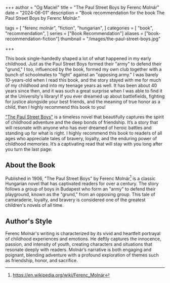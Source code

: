 +++
author = "Og Maciel"
title = "The Paul Street Boys by Ferenc Molnár"
date = "2024-06-01"
description = "Book recommendation for the book The Paul Street Boys by Ferenc Molnár."

tags = [
    "ferenc molnár",
    "fiction",
    "hungarian",
]
categories = [
    "book",
    "recommendation",
]
series = ["Book Recommendation"]
aliases = ["book-recommendation-fiction"]
thumbnail = "/images/the-paul-street-boys.jpg"

+++

This book single-handedly shaped a lot of what happened in my early childhood. Just as the Paul Street Boys formed their "army" to defend their "grund," I too, influenced by the book, formed my own club together with a bunch of schoolmates to "fight" against an "opposing army." I was barely 10-years-old when I read this book, and the story stayed with me for much of my childhood and into my teenage years as well. It has been about 40 years since then, and it was such a great surprise when I was able to find it at the University's library! If you ever dreamed up about battlefields, fighting for justice alongside your best friends, and the meaning of true honor as a child, then I highly recommend this book to you!

<a href="https://amzn.to/3V8SbcO" rel="nofollow" target="_blank">"The Paul Street Boys"</a> is a timeless novel that beautifully captures the spirit of childhood adventure and the deep bonds of friendship. It’s a story that will resonate with anyone who has ever dreamed of heroic battles and standing up for what is right. I highly recommend this book to readers of all ages who appreciate tales of bravery, loyalty, and the enduring power of childhood memories. It’s a captivating read that will stay with you long after you turn the last page.
<!--more-->

## About the Book

Published in 1906, "The Paul Street Boys" by Ferenc Molnár[^1] is a classic Hungarian novel that has captivated readers for over a century. The story follows a group of boys in Budapest who form an "army" to defend their playground, known as the "grund," from an opposing group. This tale of camaraderie, loyalty, and bravery is considered one of the greatest children's novels of all time.

## Author's Style

Ferenc Molnár's writing is characterized by its vivid and heartfelt portrayal of childhood experiences and emotions. He deftly captures the innocence, passion, and intensity of youth, creating characters and situations that resonate deeply with readers. Molnár’s narrative is both engaging and poignant, blending adventure with a profound exploration of themes such as friendship, honor, and sacrifice.

[^1]: https://en.wikipedia.org/wiki/Ferenc_Molnár
